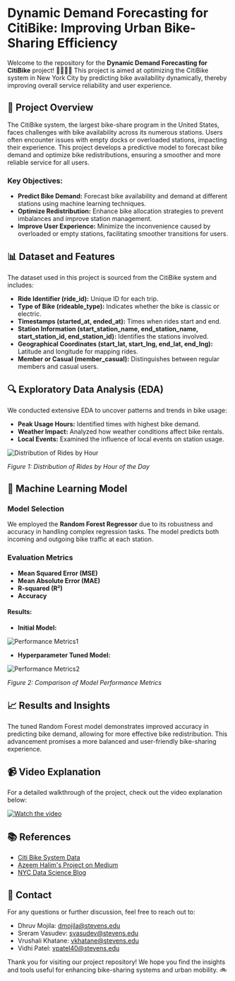 # Dynamic Demand Forecasting for CitiBike: Improving Urban Bike-Sharing Efficiency

Welcome to the repository for the **Dynamic Demand Forecasting for CitiBike** project! 🚴‍♂️🚴‍♀️ This project is aimed at optimizing the CitiBike system in New York City by predicting bike availability dynamically, thereby improving overall service reliability and user experience.

## 🚀 Project Overview

The CitiBike system, the largest bike-share program in the United States, faces challenges with bike availability across its numerous stations. Users often encounter issues with empty docks or overloaded stations, impacting their experience. This project develops a predictive model to forecast bike demand and optimize bike redistributions, ensuring a smoother and more reliable service for all users.

### Key Objectives:
- **Predict Bike Demand:** Forecast bike availability and demand at different stations using machine learning techniques.
- **Optimize Redistribution:** Enhance bike allocation strategies to prevent imbalances and improve station management.
- **Improve User Experience:** Minimize the inconvenience caused by overloaded or empty stations, facilitating smoother transitions for users.

## 📊 Dataset and Features

The dataset used in this project is sourced from the CitiBike system and includes:
- **Ride Identifier (ride_id):** Unique ID for each trip.
- **Type of Bike (rideable_type):** Indicates whether the bike is classic or electric.
- **Timestamps (started_at, ended_at):** Times when rides start and end.
- **Station Information (start_station_name, end_station_name, start_station_id, end_station_id):** Identifies the stations involved.
- **Geographical Coordinates (start_lat, start_lng, end_lat, end_lng):** Latitude and longitude for mapping rides.
- **Member or Casual (member_casual):** Distinguishes between regular members and casual users.

## 🔍 Exploratory Data Analysis (EDA)

We conducted extensive EDA to uncover patterns and trends in bike usage:
- **Peak Usage Hours:** Identified times with highest bike demand.
- **Weather Impact:** Analyzed how weather conditions affect bike rentals.
- **Local Events:** Examined the influence of local events on station usage.

![Distribution of Rides by Hour](https://github.com/user-attachments/assets/59cd5abf-1556-4acc-8608-f9c054c53e8d)

*Figure 1: Distribution of Rides by Hour of the Day*

## 🤖 Machine Learning Model

### Model Selection

We employed the **Random Forest Regressor** due to its robustness and accuracy in handling complex regression tasks. The model predicts both incoming and outgoing bike traffic at each station.

### Evaluation Metrics

- **Mean Squared Error (MSE)**
- **Mean Absolute Error (MAE)**
- **R-squared (R²)**
- **Accuracy**

#### Results:
- **Initial Model:**

![Performance Metrics1](https://github.com/user-attachments/assets/c6e9e48a-57d7-411b-89c3-4dbedbecb780)
- **Hyperparameter Tuned Model:**

![Performance Metrics2](https://github.com/user-attachments/assets/806071fc-5020-4bf4-b0f7-ab55dd9ea27e)

*Figure 2: Comparison of Model Performance Metrics*

## 📈 Results and Insights

The tuned Random Forest model demonstrates improved accuracy in predicting bike demand, allowing for more effective bike redistribution. This advancement promises a more balanced and user-friendly bike-sharing experience.

## 📹 Video Explanation

For a detailed walkthrough of the project, check out the video explanation below:

[![Watch the video](![image](https://github.com/user-attachments/assets/09ba56ad-d42e-488b-a53f-4246f1db3815))](https://youtu.be/XEVKsJoxTHs?si=bFp9ij_Q_fX7a5iG)

## 📚 References

- [Citi Bike System Data](https://citibikenyc.com/system-data)
- [Azeem Halim's Project on Medium](https://businesscode.medium.com/python-practice-analyzing-new-york-city-bike-sharing-data-using-pandas-3badfd6ab026)
- [NYC Data Science Blog](https://nycdatascience.com/blog/student-works/capstone/solving-the-citibike-station-rebalancing-issue-with-python-machine-learning/)

## 💬 Contact

For any questions or further discussion, feel free to reach out to:

- Dhruv Mojila: [dmojila@stevens.edu](mailto:dmojila@stevens.edu)
- Sreram Vasudev: [svasudev@stevens.edu](mailto:svasudev@stevens.edu)
- Vrushali Khatane: [vkhatane@stevens.edu](mailto:vkhatane@stevens.edu)
- Vidhi Patel: [vpatel40@stevens.edu](mailto:vpatel40@stevens.edu)

Thank you for visiting our project repository! We hope you find the insights and tools useful for enhancing bike-sharing systems and urban mobility. 🚲
